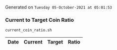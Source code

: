 Generated on `Tuesday 05-October-2021 at 05:01:53`

### Current to Target Coin Ratio
`current_coin_ratio.sh`

Date|Current|Target|Ratio
---|---|---|---
